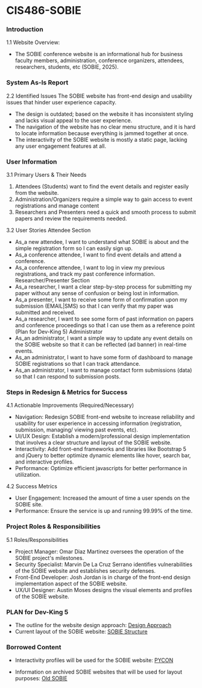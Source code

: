 # CIS486-SOBIE

### Introduction
1.1 Website Overview: 
- The SOBIE conference website is an informational hub for business faculty members, administration, conference organizers, attendees, researchers, students, etc (SOBIE, 2025).

### System As-Is Report
2.2 Identified Issues
The SOBIE website has front-end design and usability issues that hinder user experience capacity. 
- The design is outdated; based on the website it has inconsistent styling and lacks visual appeal to the user experience. 
- The navigation of the website has no clear menu structure, and it is hard to locate information because everything is jammed together at once. 
- The interactivity of the SOBIE website is mostly a static page, lacking any user engagement features at all. 

### User Information
3.1 Primary Users & Their Needs
  1. Attendees (Students) want to find the event details and register easily from the website. 
  2. Administration/Organizers require a simple way to gain access to event registrations and manage content
  3. Researchers and Presenters need a quick and smooth process to submit papers and review the requirements needed. 

3.2 User Stories
Attendee Section
- As_a new attendee, I want to understand what SOBIE is about and the simple registration form so I can easily sign up.
- As_a conference attendee, I want to find event details and attend a conference. 
- As_a conference attendee, I want to log in view my previous registrations, and track my past conference information.
Researcher/Presenter Section
- As_a researcher, I want a clear step-by-step process for submitting my paper without any sense of confusion or being lost in information. 
- As_a presenter, I want to receive some form of confirmation upon my submission (EMAIL|SMS) so that I can verify that my paper was submitted and received. 
- As_a researcher, I want to see some form of past information on papers and conference proceedings so that I can use them as a reference point (Plan for Dev-King 5)
Administrator
- As_an administrator, I want a simple way to update any event details on the SOBIE website so that it can be reflected (ad banner) in real-time events.
- As_an administrator, I want to have some form of dashboard to manage SOBIE registrations so that I can track attendance.
- As_an administrator, I want to manage contact form submissions (data) so that I can respond to submission posts. 

### Steps in Redesign & Metrics for Success 
4.1 Actionable Improvements (Required/Necessary)
- Navigation: Redesign SOBIE front-end website to increase reliability and usability for user experience in accessing information (registration, submission, managing/ viewing past events, etc). 
- UI/UX Design: Establish a modern/professional design implementation that involves a clear structure and layout of the SOBIE website.   
- Interactivity: Add front-end frameworks and libraries like Bootstrap 5 and jQuery to better optimize dynamic elements like hover, search bar, and interactive profiles. 
- Performance: Optimize efficient javascripts for better performance in utilization.

4.2  Success Metrics
- User Engagement: Increased the amount of time a user spends on the SOBIE site.
- Performance: Ensure the service is up and running 99.99% of the time. 

### Project Roles & Responsibilities
5.1 Roles/Responsibilities
- Project Manager: Omar Diaz Martinez oversees the operation of the SOBIE project's milestones. 
- Security Specialist: Marvin De La Cruz Serrano identifies vulnerabilities of the SOBIE website and establishes security defenses. 
- Front-End Developer: Josh Jordan is in charge of the front-end design implementation aspect of the SOBIE website.
- UX/UI Designer: Austin Moses designs the visual elements and profiles of the SOBIE website.

### PLAN for Dev-King 5
- The outline for the website design approach:
[Design Approach](https://github.com/OmarVCRZ/CIS486-SOBIE/issues/1)
- Current layout of the SOBIE website:
[SOBIE Structure](https://sobieconference.org/)

### Borrowed Content
- Interactivity profiles will be used for the SOBIE website:
[PYCON](https://us.pycon.org/2025/)

- Information on archived SOBIE websites that will be used for layout purposes:
[Old SOBIE](https://web.archive.org/web/20241001000000*/una.edu/sobie)

